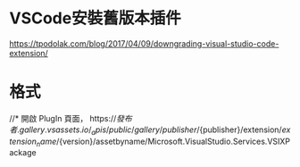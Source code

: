 # VSCode安裝舊版本插件
https://tpodolak.com/blog/2017/04/09/downgrading-visual-studio-code-extension/


# 格式
//* 開啟 PlugIn 頁面，
https://${發布者}.gallery.vsassets.io/_apis/public/gallery/publisher/${publisher}/extension/${extension_name}/${version}/assetbyname/Microsoft.VisualStudio.Services.VSIXPackage

